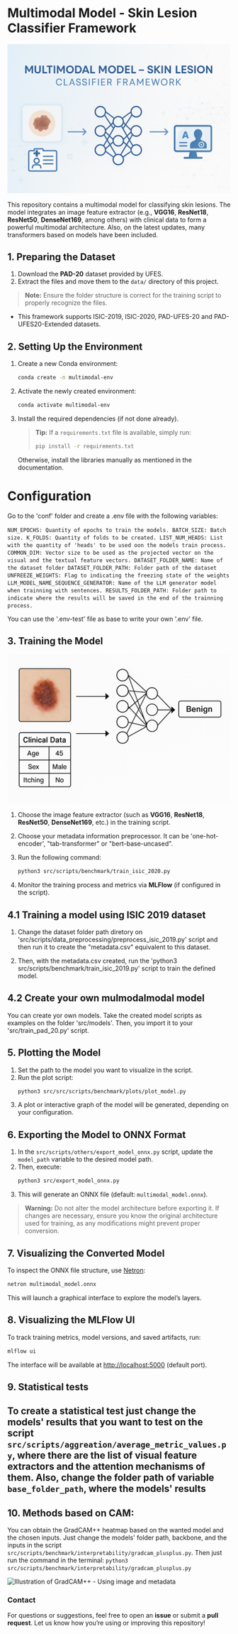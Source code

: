 # Multimodal Model - Skin Lesion Classifier Framework

![Multimodal Model for Skin Lesion Recognition](./images/multimodal_model_representation.png)

This repository contains a multimodal model for classifying skin lesions. The model integrates an image feature extractor (e.g., **VGG16**, **ResNet18**, **ResNet50**, **DenseNet169**, among others) with clinical data to form a powerful multimodal architecture. Also, on the latest updates, many transformers based on models have been included.

## 1. Preparing the Dataset

1. Download the **PAD-20** dataset provided by UFES.
2. Extract the files and move them to the `data/` directory of this project.

> **Note:** Ensure the folder structure is correct for the training script to properly recognize the files.

* This framework supports ISIC-2019, ISIC-2020, PAD-UFES-20 and PAD-UFES20-Extended datasets.

## 2. Setting Up the Environment

1. Create a new Conda environment:  
   ```bash
   conda create -n multimodal-env
   ```
2. Activate the newly created environment:  
   ```bash
   conda activate multimodal-env
   ```
3. Install the required dependencies (if not done already).  
   > **Tip:** If a `requirements.txt` file is available, simply run:  
   > ```bash
   > pip install -r requirements.txt
   > ```
   Otherwise, install the libraries manually as mentioned in the documentation.

# Configuration

Go to the 'conf' folder and create a .env file with the following variables:

`
NUM_EPOCHS: Quantity of epochs to train the models.
BATCH_SIZE: Batch size.
K_FOLDS: Quantity of folds to be created.
LIST_NUM_HEADS: List with the quantity of 'heads' to be used oon the models train process.
COMMON_DIM: Vector size to be used as the projected vector on the visual and the textual feature vectors.
DATASET_FOLDER_NAME: Name of the dataset folder
DATASET_FOLDER_PATH: Folder path of the dataset
UNFREEZE_WEIGHTS: Flag to indicating the freezing state of the weights
LLM_MODEL_NAME_SEQUENCE_GENERATOR: Name of the LLM generator model when trainning with sentences.
RESULTS_FOLDER_PATH: Folder path to indicate where the results will be saved in the end of the trainning process.
`

You can use the '.env-test' file as base to write your own '.env' file.


## 3. Training the Model

![Illustration of Multimodal Model - Using image and metadata](./images/multimodal_model_representation_representation.png)


1. Choose the image feature extractor (such as **VGG16**, **ResNet18**, **ResNet50**, **DenseNet169**, etc.) in the training script.
2. Choose your metadata information preprocessor. It can be 'one-hot-encoder', "tab-transformer" or "bert-base-uncased". 

3. Run the following command:  
   ```bash
   python3 src/scripts/benchmark/train_isic_2020.py

   ```
4. Monitor the training process and metrics via **MLFlow** (if configured in the script).

## 4.1 Training a model using ISIC 2019 dataset

1. Change the dataset folder path diretory on 'src/scripts/data_preprocessing/preprocess_isic_2019.py' script and then run it to create the "metadata.csv" equivalent to this dataset.

2. Then, with the metadata.csv created, run the 'python3 src/scripts/benchmark/train_isic_2019.py' script to train the defined model.

## 4.2 Create your own mulmodalmodal model

You can create yor own models. Take the created model scripts as examples on the folder 'src/models'. Then, you import it to your 'src/train_pad_20.py' script.


## 5. Plotting the Model

1. Set the path to the model you want to visualize in the script.
2. Run the plot script:  
   ```bash
   python3 src/src/scripts/benchmark/plots/plot_model.py
   ```
3. A plot or interactive graph of the model will be generated, depending on your configuration.

## 6. Exporting the Model to ONNX Format

1. In the `src/scripts/others/export_model_onnx.py` script, update the `model_path` variable to the desired model path.
2. Then, execute:  
   ```bash
   python3 src/export_model_onnx.py
   ```
3. This will generate an ONNX file (default: `multimodal_model.onnx`).

> **Warning:** Do not alter the model architecture before exporting it. If changes are necessary, ensure you know the original architecture used for training, as any modifications might prevent proper conversion.

## 7. Visualizing the Converted Model

To inspect the ONNX file structure, use [Netron](https://netron.app/):  
```bash
netron multimodal_model.onnx
```
This will launch a graphical interface to explore the model’s layers.

## 8. Visualizing the MLFlow UI

To track training metrics, model versions, and saved artifacts, run:  
```bash
mlflow ui
```
The interface will be available at [http://localhost:5000](http://localhost:5000) (default port).

## 9. Statistical tests

To create a statistical test just  change the models' results that you want to test on the script `src/scripts/aggreation/average_metric_values.py`, where there are the list of visual feature extractors and the attention mechanisms of them. Also, change the folder path of variable `base_folder_path`,  where the models' results 
---

## 10. Methods based on CAM:

You can obtain the GradCAM++ heatmap based on the wanted model and the chosen inputs. Just change the models' folder path, backbone, and the inputs in the script `src/scripts/benchmark/interpretability/gradcam_plusplus.py`. Then just run the command in the terminal: `python3 src/scripts/benchmark/interpretability/gradcam_plusplus.py` 

![Illustration of GradCAM++ - Using image and metadata](./images/images/gradcam_PAD-UFES-20.png)

### Contact

For questions or suggestions, feel free to open an **issue** or submit a **pull request**. Let us know how you’re using or improving this repository!